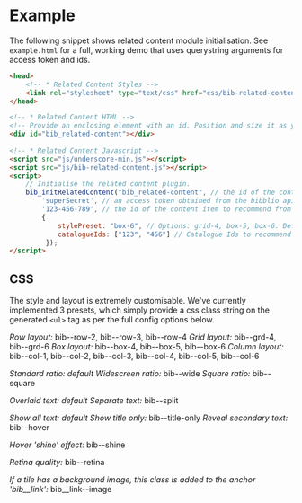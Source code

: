 # Example

The following snippet shows related content module initialisation. See `example.html` for a full, working demo that uses querystring arguments for access token and ids.

```html
<head>
    <!-- * Related Content Styles -->
    <link rel="stylesheet" type="text/css" href="css/bib-related-content.css">
</head>

<!-- * Related Content HTML -->
<!-- Provide an enclosing element with an id. Position and size it as you wish. -->
<div id="bib_related-content"></div>
        
<!-- * Related Content Javascript -->
<script src="js/underscore-min.js"></script>
<script src="js/bib-related-content.js"></script>
<script>
    // Initialise the related content plugin.
    bib_initRelatedContent("bib_related-content", // the id of the containing element
        'superSecret', // an access token obtained from the bibblio api
        '123-456-789', // the id of the content item to recommend from
        {
            stylePreset: "box-6", // Options: grid-4, box-5, box-6. Default: box-6,
            catalogueIds: ["123", "456"] // Catalogue Ids to recommend from. Default: same catalogue as source content item
         }); 
</script>
```

## CSS

The style and layout is extremely customisable. We've currently implemented 3 presets, which simply provide a css class string on the generated `<ul>` tag as per the full config options below.

_Row layout:_ bib--row-2, bib--row-3, bib--row-4
_Grid layout:_ bib--grd-4, bib--grd-6
_Box layout:_ bib--box-4, bib--box-5, bib--box-6
_Column layout:_ bib--col-1, bib--col-2, bib--col-3, bib--col-4, bib--col-5, bib--col-6

_Standard ratio:_ _default_
_Widescreen ratio:_ bib--wide
_Square ratio:_ bib--square

_Overlaid text:_ _default_
_Separate text:_ bib--split

_Show all text:_ _default_
_Show title only:_ bib--title-only
_Reveal secondary text:_ bib--hover

_Hover 'shine' effect:_ bib--shine

_Retina quality:_ bib--retina

_If a tile has a background image, this class is added to the anchor 'bib__link':_ bib__link--image
